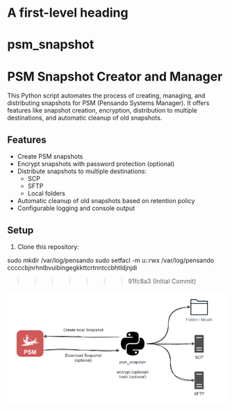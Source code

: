 # A first-level heading
# psm_snapshot

# PSM Snapshot Creator and Manager

This Python script automates the process of creating, managing, and distributing snapshots for PSM (Pensando Systems Manager). It offers features like snapshot creation, encryption, distribution to multiple destinations, and automatic cleanup of old snapshots.

## Features

- Create PSM snapshots
- Encrypt snapshots with password protection (optional)
- Distribute snapshots to multiple destinations:
  - SCP
  - SFTP
  - Local folders
- Automatic cleanup of old snapshots based on retention policy
- Configurable logging and console output

## Setup
1. Clone this repository:

sudo mkdir /var/log/pensando
sudo setfacl -m u:<USER>:rwx /var/log/pensando
cccccbjnrhnlbvuibingegkkttcrtnntccbhtldjnjdi
>>>>>>> 91fc8a3 (Initial Commit)

![](https://github.com/Max1211/Images/blob/main/psm_snapshot.png)
